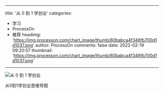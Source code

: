 
---
title: '从 0 到 1 学创业'
categories: 
 - 学习
 - ProcessOn
 - 推荐
headimg: 'https://img.processon.com/chart_image/thumb/60babca4f346fb700d1d1037.png'
author: ProcessOn
comments: false
date: 2022-02-19 09:20:57
thumbnail: 'https://img.processon.com/chart_image/thumb/60babca4f346fb700d1d1037.png'
---

<div>   
<img class="thumb" alt="从 0 到 1 学创业" src="https://img.processon.com/chart_image/thumb/60babca4f346fb700d1d1037.png" referrerpolicy="no-referrer">
<p>从0到1学创业思维导图</p>  
</div>
            